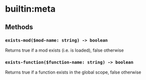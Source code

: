 # builtin:meta

## Methods

### `exists-mod($mod-name: string) -> boolean`
Returns true if a mod exists (i.e. is loaded), false otherwise

### `exists-function($function-name: string) -> boolean`
Returns true if a function exists in the global scope, false otherwise

